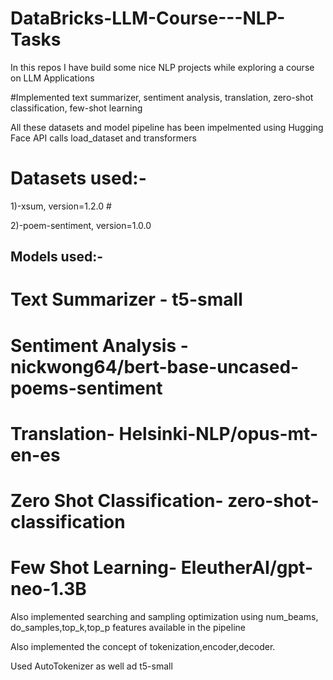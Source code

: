 # DataBricks-LLM-Course---NLP-Tasks
In this repos I have build some nice NLP projects while exploring a course on LLM Applications

#Implemented text summarizer, sentiment analysis, translation, zero-shot classification, few-shot learning

All these datasets and model pipeline has been impelmented using Hugging Face API calls load_dataset and transformers
# Datasets used:-
1)-xsum, version=1.2.0 #

2)-poem-sentiment, version=1.0.0


## Models used:-

# Text Summarizer - t5-small

# Sentiment Analysis -  nickwong64/bert-base-uncased-poems-sentiment

# Translation- Helsinki-NLP/opus-mt-en-es 

# Zero Shot Classification- zero-shot-classification

# Few Shot Learning- EleutherAI/gpt-neo-1.3B

Also implemented searching and sampling optimization using num_beams, do_samples,top_k,top_p features available in the pipeline

Also implemented the concept of tokenization,encoder,decoder.

Used AutoTokenizer as well ad t5-small
